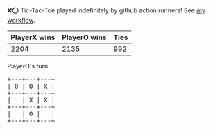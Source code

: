 :x::o: Tic-Tac-Toe played indefinitely by github action runners! See [my workflow](.github/workflows/play.yaml).

|PlayerX wins|PlayerO wins|Ties|
|-|-|-|
|2204|2135|992|

PlayerO's turn.

<pre>
+---+---+---+
| O | O | X |
+---+---+---+
|   | X | X |
+---+---+---+
|   | O |   |
+---+---+---+
</pre>